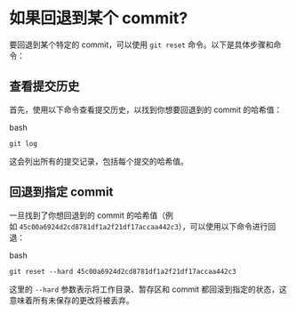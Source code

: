 # 如果回退到某个 commit? 

要回退到某个特定的 commit，可以使用 `git reset` 命令。以下是具体步骤和命令：

## 查看提交历史

首先，使用以下命令查看提交历史，以找到你想要回退到的 commit 的哈希值：

bash

`git log`

这会列出所有的提交记录，包括每个提交的哈希值。

## 回退到指定 commit

一旦找到了你想回退到的 commit 的哈希值（例如 `45c00a6924d2cd8781df1a2f21df17accaa442c3`），可以使用以下命令进行回退：

bash

`git reset --hard 45c00a6924d2cd8781df1a2f21df17accaa442c3`

这里的 `--hard` 参数表示将工作目录、暂存区和 commit 都回滚到指定的状态，这意味着所有未保存的更改将被丢弃。